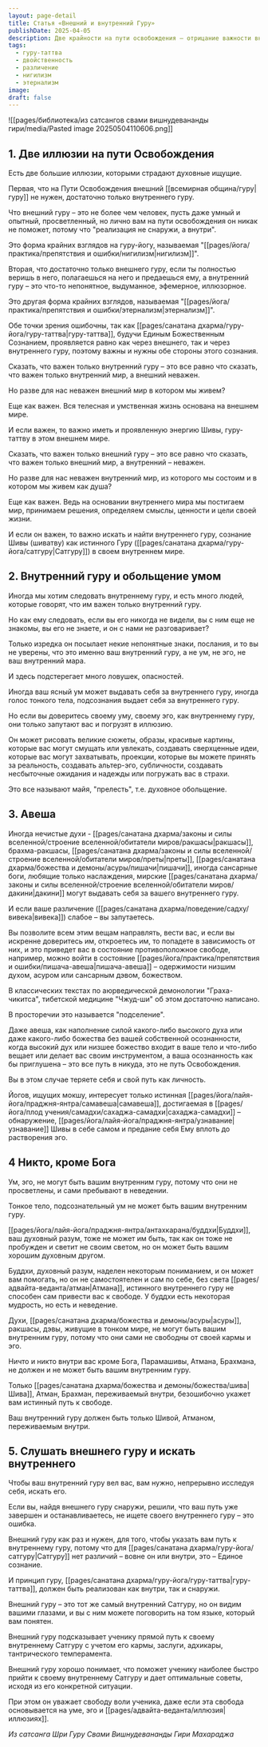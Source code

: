 ```yaml
---
layout: page-detail
title: Статья «Внешний и внутренний Гуру»
publishDate: 2025-04-05
description: Две крайности на пути освобождения – отрицание важности внешнего гуру и слепое следование только внешнему, игнорируя внутреннего гуру – обе ошибочны. Истинная гуру-таттва проявляется как во внешнем, так и во внутреннем гуру, а задача ученика – слушать внешнего гуру и искать внутреннего, не путая голос ума и эго с истинным внутренним Гуру, который есть только Шива, Атман, Брахман.
tags:
  - гуру-таттва
  - двойственность
  - различение
  - нигилизм
  - этернализм
image: 
draft: false
---
```

![[pages/библиотека/из сатсангов свами вишнудевананды гири/media/Pasted image 20250504110606.png]]
## 1\. Две иллюзии на пути Освобождения 

 Есть две большие иллюзии, которыми страдают духовные ищущие.

 Первая, что на Пути Освобождения внешний [[всемирная община/гуру|гуру]] не нужен, достаточно только внутреннего гуру.

 Что внешний гуру – это не более чем человек, пусть даже умный и опытный, просветленный, но лично вам на пути освобождения он никак не поможет, потому что "реализация не снаружи, а внутри".

 Это форма крайних взглядов на гуру-йогу, называемая "[[pages/йога/практика/препятствия и ошибки/нигилизм|нигилизм]]".

 Вторая, что достаточно только внешнего гуру, если ты полностью веришь в него, полагаешься на него и предаешься ему, а внутренний гуру – это что-то непонятное, выдуманное, эфемерное, иллюзорное.

 Это другая форма крайних взглядов, называемая "[[pages/йога/практика/препятствия и ошибки/этернализм|этернализм]]".

 Обе точки зрения ошибочны, так как [[pages/санатана дхарма/гуру-йога/гуру-таттва|гуру-таттва]], будучи Единым Божественным Сознанием, проявляется равно как через внешнего, так и через внутреннего гуру, поэтому важны и нужны обе стороны этого сознания.

 Сказать, что важен только внутренний гуру – это все равно что сказать, что важен только внутренний мир, а внешний неважен.

 Но разве для нас неважен внешний мир в котором мы живем?

 Еще как важен. Вся телесная и умственная жизнь основана на внешнем мире.

 И если важен, то важно иметь и проявленную энергию Шивы, гуру-таттву в этом внешнем мире.

 Сказать, что важен только внешний гуру – это все равно что сказать, что важен только внешний мир, а внутренний – неважен.

 Но разве для нас неважен внутренний мир, из которого мы состоим и в котором мы живем как душа?

 Еще как важен. Ведь на основании внутреннего мира мы постигаем мир, принимаем решения, определяем смыслы, ценности и цели своей жизни.

 И если он важен, то важно искать и найти внутреннего гуру, сознание Шивы (шиватву) как истинного Гуру ([[pages/санатана дхарма/гуру-йога/сатгуру|Сатгуру]]) в своем внутреннем мире.

## 2\. Внутренний гуру и обольщение умом 

 Иногда мы хотим следовать внутреннему гуру, и есть много людей, которые говорят, что им важен только внутренний гуру.

 Но как ему следовать, если вы его никогда не видели, вы с ним еще не знакомы, вы его не знаете, и он с нами не разговаривает?

 Только изредка он посылает некие непонятные знаки, послания, и то вы не уверены, что это именно ваш внутренний гуру, а не ум, не эго, не ваш внутренний мара.

 И здесь подстерегает много ловушек, опасностей.

 Иногда ваш ясный ум может выдавать себя за внутреннего гуру, иногда голос тонкого тела, подсознания выдает себя за внутреннего гуру.

 Но если вы доверитесь своему уму, своему эго, как внутреннему гуру, они только запутают вас и погрузят в иллюзию.

 Он может рисовать великие сюжеты, образы, красивые картины, которые вас могут смущать или увлекать, создавать сверхценные идеи, которые вас могут захватывать, проекции, которые вы можете принять за реальность, создавать альтер-эго, субличности, создавать несбыточные ожидания и надежды или погружать вас в страхи.

 Это все называют майя, "прелесть", т.е. духовное обольщение.

## 3\. Авеша 

 Иногда нечистые духи - [[pages/санатана дхарма/законы и силы вселенной/строение вселенной/обитатели миров/ракшасы|ракшасы]], брахма-ракшасы, [[pages/санатана дхарма/законы и силы вселенной/строение вселенной/обитатели миров/преты|преты]], [[pages/санатана дхарма/божества и демоны/асуры/пишачи|пишачи]], иногда сансарные боги, любящие только наслаждения, мирские [[pages/санатана дхарма/законы и силы вселенной/строение вселенной/обитатели миров/дакини|дакини]] могут выдавать себя за вашего внутреннего гуру.

 И если ваше различение ([[pages/санатана дхарма/поведение/садху/вивека|вивека]]) слабое – вы запутаетесь.

 Вы позволите всем этим вещам направлять, вести вас, и если вы искренне доверитесь им, откроетесь им, то попадете в зависимость от них, и это приведет вас в состояние противоположное свободе, например, можно войти в состояние [[pages/йога/практика/препятствия и ошибки/пишача-авеша|пишача-авеша]] – одержимости низшим духом, асуром или сансарным дэвом, божеством.

 В классических текстах по аюрведической демонологии "Граха-чикитса", тибетской медицине "Чжуд-ши" об этом достаточно написано.

 В просторечии это называется "подселение".

 Даже авеша, как наполнение силой какого-либо высокого духа или даже какого-либо божества без вашей собственной осознанности, когда высокий дух или низшее божество входит в ваше тело и что-либо вещает или делает вас своим инструментом, а ваша осознанность как бы приглушена – это все путь в никуда, это не путь Освобождения.

 Вы в этом случае теряете себя и свой путь как личность.

 Йогов, ищущих мокшу, интересует только истинная [[pages/йога/лайя-йога/праджня-янтра/самавеша|самавеша]], достигаемая в [[pages/йога/плод учения/самадхи/сахаджа-самадхи|сахаджа-самадхи]] – обнаружение, [[pages/йога/лайя-йога/праджня-янтра/узнавание|узнавание]] Шивы в себе самом и предание себя Ему вплоть до растворения эго.

## 4 Никто, кроме Бога 

 Ум, эго, не могут быть вашим внутренним гуру, потому что они не просветлены, и сами пребывают в неведении.

 Тонкое тело, подсознательный ум не может быть вашим внутренним гуру.

 [[pages/йога/лайя-йога/праджня-янтра/антахкарана/буддхи|Буддхи]], ваш духовный разум, тоже не может им быть, так как он тоже не пробужден и светит не своим светом, но он может быть вашим хорошим духовным другом.

 Буддхи, духовный разум, наделен некоторым пониманием, и он может вам помогать, но он не самостоятелен и сам по себе, без света [[pages/адвайта-веданта/атман|Атмана]], истинного внутреннего гуру не способен сам привести вас к свободе. У буддхи есть некоторая мудрость, но есть и неведение.

 Духи, [[pages/санатана дхарма/божества и демоны/асуры|асуры]], ракшасы, дэвы, живущие в тонком мире, не могут быть вашим внутренним гуру, потому что они сами не свободны от своей кармы и эго.

 Ничто и никто внутри вас кроме Бога, Парамашивы, Атмана, Брахмана, не должен и не может быть вашим внутренним гуру.

 Только [[pages/санатана дхарма/божества и демоны/божества/шива|Шива]], Атман, Брахман, переживаемый внутри, безошибочно укажет вам истинный путь к свободе.

 Ваш внутренний гуру должен быть только Шивой, Атманом, переживаемым внутри.

## 5\. Слушать внешнего гуру и искать внутреннего 

 Чтобы ваш внутренний гуру вел вас, вам нужно, непрерывно исследуя себя, искать его.

 Если вы, найдя внешнего гуру снаружи, решили, что ваш путь уже завершен и останавливаетесь, не ищете своего внутреннего гуру – это ошибка.

 Внешний гуру как раз и нужен, для того, чтобы указать вам путь к внутреннему гуру, потому что для [[pages/санатана дхарма/гуру-йога/сатгуру|Сатгуру]] нет различий – вовне он или внутри, это – Единое сознание.

 И принцип гуру, [[pages/санатана дхарма/гуру-йога/гуру-таттва|гуру-таттва]], должен быть реализован как внутри, так и снаружи.

 Внешний гуру – это тот же самый внутренний Сатгуру, но он видим вашими глазами, и вы с ним можете поговорить на том языке, который вам понятен.

 Внешний гуру подсказывает ученику прямой путь к своему внутреннему Сатгуру с учетом его кармы, заслуги, адхикары, тантрического темперамента.

 Внешний гуру хорошо понимает, что поможет ученику наиболее быстро прийти к своему внутреннему Сатгуру и дает оптимальные советы, исходя из его конкретной ситуации.

 При этом он уважает свободу воли ученика, даже если эта свобода основывается на уме, эго и [[pages/адвайта-веданта/иллюзия|иллюзиях]].

*Из сатсанга Шри Гуру Свами Вишнудевананды Гири Махараджа*